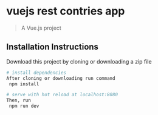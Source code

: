 # vuejs rest contries app

> A Vue.js project

## Installation Instructions

Download this project by cloning or downloading a zip file

```bash
# install dependencies
After cloning or downloading run command
 npm install

# serve with hot reload at localhost:8080
Then, run
 npm run dev
```
